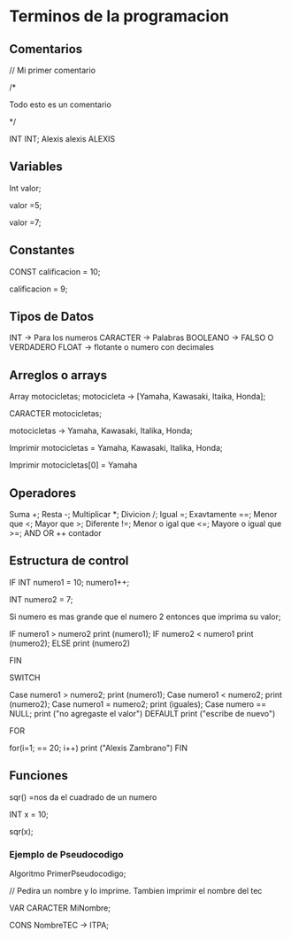  # Terminos de la programacion 

## Comentarios

// Mi primer comentario 

/*

Todo esto es un comentario 

*/

INT INT;
Alexis
alexis
ALEXIS

## Variables

Int valor; 

valor =5;

valor =7;


## Constantes 

CONST calificacion = 10;

calificacion = 9; 

## Tipos de Datos 

INT -> Para los numeros 
CARACTER -> Palabras
BOOLEANO -> FALSO O VERDADERO
FLOAT -> flotante o numero con decimales 

## Arreglos o arrays

Array motocicletas;
motocicleta -> [Yamaha, Kawasaki, Itaika, Honda];

CARACTER motocicletas;

motocicletas -> Yamaha, Kawasaki, Italika, Honda;

Imprimir motocicletas = Yamaha, Kawasaki, Italika, Honda;

Imprimir motocicletas[0] = Yamaha

## Operadores
Suma +;
Resta -;
Multiplicar *;
Divicion /;
Igual =;
Exavtamente ==;
 Menor que <;
 Mayor que >;
 Diferente !=;
 Menor o igal que <=;
 Mayore o igual que >=;
 AND 
 OR
 ++ contador 


## Estructura de control

IF
INT numero1 = 10;
numero1++;

INT numero2 = 7;
 
Si numero es mas grande que el numero 2 entonces que imprima su valor;

IF numero1 > numero2
	print (numero1);
IF numero2 < numero1
	print (numero2);
ELSE
	print (numero2)

FIN


SWITCH

Case numero1 > numero2;
	print (numero1);
Case numero1 < numero2;
	print (numero2);
Case numero1 = numero2;
	print (iguales);
Case numero == NULL;
 	print ("no agregaste el valor")
DEFAULT
	print ("escribe de nuevo")


FOR

for(i=1; == 20; i++)
	print ("Alexis Zambrano")
FIN

## Funciones
sqr() =nos da el cuadrado de un numero

INT x = 10;

sqr(x);


### Ejemplo de Pseudocodigo 


Algoritmo PrimerPseudocodigo; 

// Pedira un nombre y lo imprime. Tambien imprimir el nombre del tec

VAR
	CARACTER MiNombre;

CONS
	NombreTEC -> ITPA;